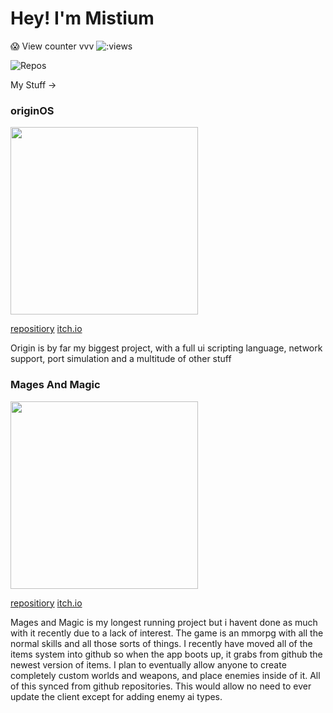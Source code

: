 # Hey! I'm Mistium

😱 View counter vvv 
<img src="https://count.getloli.com/get/@mistium" alt=":views"/>

![Repos](https://api.githubtrends.io/user/svg/Mistium/repos?time_range=one_year&theme=dark)

My Stuff ->

### originOS

<img src="https://img.itch.zone/aW1nLzk4MDk4OTYuZ2lm/105x83%23/Y%2BPxVg.gif" width="300">


[repositiory](https://github.com/Mistium/Origin-OS)    [itch.io](https://equilibrium-studios.itch.io/origin-os)

Origin is by far my biggest project, with a full ui scripting language, network support, port simulation and a multitude of other stuff


### Mages And Magic
<img src="https://img.itch.zone/aW1nLzExMTIxNjY1LmdpZg==/105x83%23/yVDFpJ.gif" width="300">

[repositiory](https://github.com/Mistium/Mages-And-Magic)    [itch.io](https://equilibrium-studios.itch.io/mages-n-magic)

Mages and Magic is my longest running project but i havent done as much with it recently due to a lack of interest. The game is an mmorpg with all the normal skills and all those sorts of things.
I recently have moved all of the items system into github so when the app boots up, it grabs from github the newest version of items.
I plan to eventually allow anyone to create completely custom worlds and weapons, and place enemies inside of it. All of this synced from github repositories.
This would allow no need to ever update the client except for adding enemy ai types.
